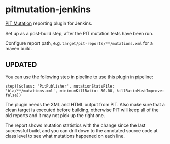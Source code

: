 pitmutation-jenkins
===================

[PIT Mutation](http://pitest.org/) reporting plugin for Jenkins.

Set up as a post-build step, after the PIT mutation tests have been run.

Configure report path, e.g. `target/pit-reports/**/mutations.xml` for a maven build.

UPDATED
-------
You can use the following step in pipeline to use this plugin in pipeline:

`step([$class: 'PitPublisher', mutationStatsFile: 'bla/**/mutations.xml', minimumKillRatio: 50.00, killRatioMustImprove: false])`

The plugin needs the XML and HTML output from PIT. Also make sure 
that a clean target is executed before building, otherwise PIT will 
keep all of the old reports and it may not pick up the right one.

The report shows mutation statistics with the change since the last successful build,
and you can drill down to the annotated source code at class level to see what mutations 
happened on each line.
